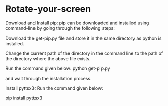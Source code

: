 # Rotate-your-screen

Download and Install pip: pip can be downloaded and installed using command-line by going through the following steps:

Download the get-pip.py file and store it in the same directory as python is installed.

Change the current path of the directory in the command line to the path of the directory where the above file exists.

Run the command given below: python get-pip.py

and wait through the installation process.

Install pyttsx3: Run the command given below:

pip install pyttsx3
